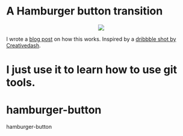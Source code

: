 # A Hamburger button transition

<p align="center">
    <img src="http://robb.is/img/hamburger-button.gif">
</p>

I wrote a [blog post](http://robb.is/working-on/a-hamburger-button-transition/)
on how this works. Inspired by a [dribbble shot by
Creativedash](https://dribbble.com/shots/1623679-Open-Close).

I just use it to learn how to use git tools.
=======
# hamburger-button
hamburger-button
